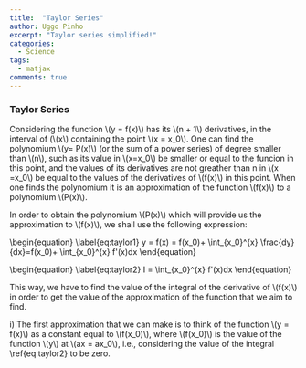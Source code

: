 ```yaml
---
title:  "Taylor Series"
author: Uggo Pinho
excerpt: "Taylor series simplified!"
categories:
  - Science
tags:
  - matjax
comments: true
---
```


### Taylor Series

Considering the function \\(y = f(x)\\) has its \\(n + 1\\) derivatives, in the interval of (\\(x\\) containing the point \\(x = x_0\\). One can find the polynomium  \\(y= P(x)\\) (or the sum of a power series) of degree smaller than \\(n\\), such as its value in \\(x=x_0\\) be smaller or equal to the funcion in this point, and the values of its derivatives are not greather than n in  \\(x =x_0\\) be equal to the values of the derivatives of \\(f(x)\\) in this point. When one finds the polynomium it is an approximation of the function \\(f(x)\\) to a polynomium \\(P(x)\\).

In order to obtain the polynomium \\(P(x)\\) which will provide us the approximation to \\(f(x)\\), we shall use the following expression:

\\begin{equation} \\label{eq:taylor1}
y = f(x) = f(x_0)+ \\int_{x_0}^{x} \\frac{dy}{dx}=f(x_0)+
\\int_{x_0}^{x} f'(x)dx
\\end{equation}


\\begin{equation} \\label{eq:taylor2}
I = \\int_{x_0}^{x} f'(x)dx
\\end{equation}

This way, we have to find the value of the integral of the derivative of \\(f(x)\\) in order to get the value of the approximation of the function that we aim to find.

i) The first approximation that we can make is to think of the function \\(y = f(x)\\) as a constant equal to \\(f(x_0)\\), where \\(f(x_0)\\) is the value of the function  \\(y\\) at \\(ax = ax_0\\), i.e., considering the value of the integral \\ref{eq:taylor2} to be zero.
